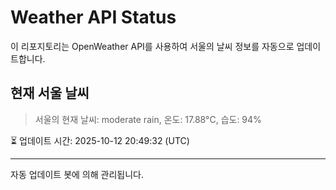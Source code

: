 
# Weather API Status

이 리포지토리는 OpenWeather API를 사용하여 서울의 날씨 정보를 자동으로 업데이트합니다.

## 현재 서울 날씨
> 서울의 현재 날씨: moderate rain, 온도: 17.88°C, 습도: 94%

⏳ 업데이트 시간: 2025-10-12 20:49:32 (UTC)

---
자동 업데이트 봇에 의해 관리됩니다.
